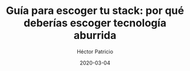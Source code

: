 ---
title: "Guía para escoger tu stack: por qué deberías escoger tecnología aburrida"
date: 2020-03-04
author: Héctor Patricio
tags:
categories: 
comments: true
excerpt: "Escribe aquí un buen resumen de tu artículo"
header:
  overlay_image: #image
  teaser: #image
  overlay_filer: rgba(0, 0, 0, 0.5)
---